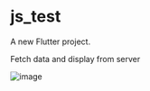 # js_test

A new Flutter project.

Fetch data and display from server

![image](https://user-images.githubusercontent.com/45543047/159266192-16dde4c5-0dc6-47bf-a95e-20de716a017e.png)

